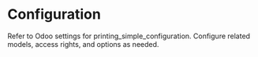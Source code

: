 # Configuration

Refer to Odoo settings for printing_simple_configuration. Configure related models, access rights, and options as needed.
